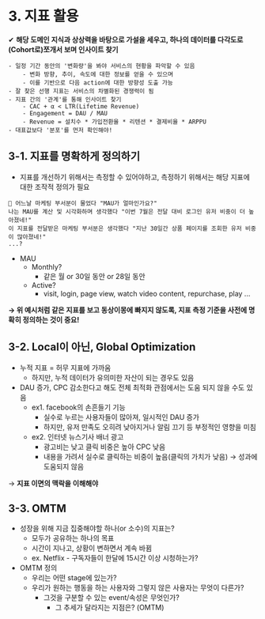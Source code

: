 # 3. 지표 활용
✔ **해당 도메인 지식과 상상력을 바탕으로 가설을 세우고, 하나의 데이터를 다각도로 (Cohort로)쪼개서 보며 인사이트 찾기**

```
- 일정 기간 동안의 '변화량'을 봐야 서비스의 현황을 파악할 수 있음
	- 변화 방향, 추이, 속도에 대한 정보를 얻을 수 있으며
	- 이를 기반으로 다음 action에 대한 방향성 도출 가능
- 잘 찾은 선행 지표는 서비스의 차별화된 경쟁력이 됨
- 지표 간의 '관계'를 통해 인사이트 찾기
	- CAC + α < LTR(Lifetime Revenue)
	- Engagement = DAU / MAU
	- Revenue = 설치수 * 가입전환율 * 리텐션 * 결제비율 * ARPPU
- 대표값보다 '분포'를 먼저 확인해야!     
```

## 3-1. 지표를 명확하게 정의하기
- 지표를 개선하기 위해서는 측정할 수 있어야하고, 측정하기 위해서는 해당 지표에 대한 조작적 정의가 필요
``` 
💭 어느날 마케팅 부서분이 물었다 "MAU가 얼마인가요?"
나는 MAU를 계산 및 시각화하며 생각했다 "이번 7월은 전달 대비 로그인 유저 비중이 더 높아졌네!"
이 지표를 전달받은 마케팅 부서분은 생각했다 "지난 30일간 상품 페이지를 조회한 유저 비중이 많아졌네!"   
...?
```
- MAU
	- Monthly?
		- 같은 월 or 30일 동안 or 28일 동안
	-  Active?
		- visit, login, page view, watch video content, repurchase, play ...    
      
**→ 위 예시처럼 같은 지표를 보고 동상이몽에 빠지지 않도록, 지표 측정 기준을 사전에 명확히 정의하는 것이 중요!**

## 3-2. Local이 아닌, Global Optimization
- 누적 지표 = 허무 지표에 가까움
	- 하지만, 누적 데이터가 유의미한 자산이 되는 경우도 있음
- DAU 증가, CPC 감소한다고 해도 전체 최적화 관점에서는 도움 되지 않을 수도 있음
	- ex1. facebook의 손흔들기 기능      
		- 실수로 누르는 사용자들이 많아져, 일시적인 DAU 증가
		- 하지만, 유저 만족도 오히려 낮아지거나 알림 끄기 등 부정적인 영향을 미침
	- ex2. 인터넷 뉴스기사 배너 광고
		- 광고비는 낮고 클릭 비중은 높아 CPC 낮음
		- 내용을 가려서 실수로 클릭하는 비중이 높음(클릭의 가치가 낮음) → 성과에 도움되지 않음      
 
→ **지표 이면의 맥락을 이해해야**

## 3-3. OMTM
- 성장을 위해 지금 집중해야할 하나(or 소수)의 지표는?
	- 모두가 공유하는 하나의 목표
	- 시간이 지나고, 상황이 변하면서 계속 바뀜
	- ex. Netflix - 구독자들이 한달에 15시간 이상 시청하는가?
- OMTM 정의
	- 우리는 어떤 stage에 있는가?
	- 우리가 원하는 행동을 하는 사용자와 그렇지 않은 사용자는 무엇이 다른가? 
		- 그것을 구분할 수 있는 event/속성은 무엇인가?
			- 그 추세가 달라지는 지점은?  (OMTM) 